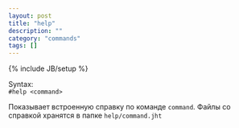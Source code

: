 ```yaml
---
layout: post
title: "help"
description: ""
category: "commands"
tags: []
---
```

{% include JB/setup %}

Syntax:  
`#help <command>`

Показывает встроенную справку по команде `command`. Файлы со справкой хранятся в папке `help/command.jht`